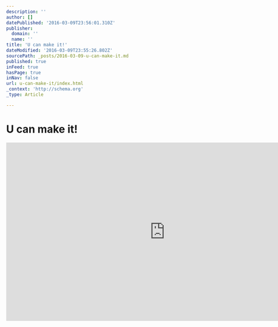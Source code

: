 ```yaml
---
description: ''
author: []
datePublished: '2016-03-09T23:56:01.310Z'
publisher:
  domain: ''
  name: ''
title: 'U can make it!'
dateModified: '2016-03-09T23:55:26.802Z'
sourcePath: _posts/2016-03-09-u-can-make-it.md
published: true
inFeed: true
hasPage: true
inNav: false
url: u-can-make-it/index.html
_context: 'http://schema.org'
_type: Article

---
```

# U can make it!

<iframe src="https://cdn.embedly.com/widgets/media.html?src=https%3A%2F%2Fwww.youtube.com%2Fembed%2FM9ygpSbKDJg%3Ffeature%3Doembed&amp;url=https%3A%2F%2Fwww.youtube.com%2Fwatch%3Ffeature%3Dyoutu.be%26v%3DM9ygpSbKDJg&amp;image=https%3A%2F%2Fi.ytimg.com%2Fvi%2FM9ygpSbKDJg%2Fhqdefault.jpg&amp;key=b7d04c9b404c499eba89ee7072e1c4f7&amp;type=text%2Fhtml&amp;schema=youtube" width="854" height="480" scrolling="no" frameborder="0" allowfullscreen="allowfullscreen" style=""></iframe>